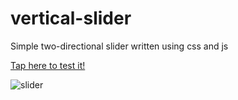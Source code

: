 # vertical-slider
Simple two-directional slider written using css and js

[Tap here to test it!](https://alexandraliutsko.github.io/vertical-slider/)

![slider](https://user-images.githubusercontent.com/77226972/144817565-7e7165c7-f805-4c85-8877-fb6812428841.png)
